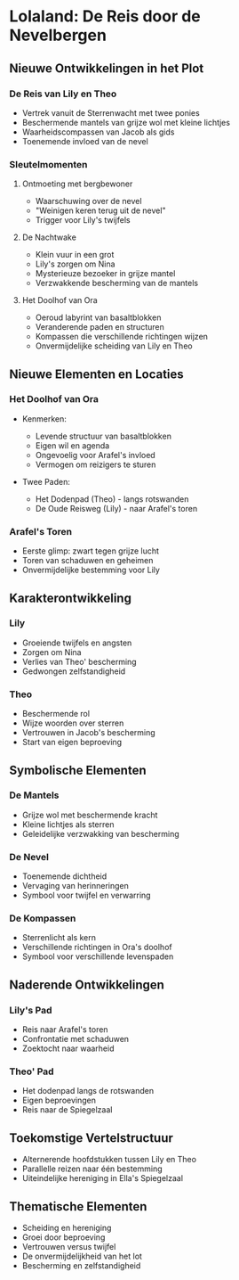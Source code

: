 # Lolaland: De Reis door de Nevelbergen





## Nieuwe Ontwikkelingen in het Plot

### De Reis van Lily en Theo
- Vertrek vanuit de Sterrenwacht met twee ponies
- Beschermende mantels van grijze wol met kleine lichtjes
- Waarheidscompassen van Jacob als gids
- Toenemende invloed van de nevel

### Sleutelmomenten
1. Ontmoeting met bergbewoner
   - Waarschuwing over de nevel
   - "Weinigen keren terug uit de nevel"
   - Trigger voor Lily's twijfels

2. De Nachtwake
   - Klein vuur in een grot
   - Lily's zorgen om Nina
   - Mysterieuze bezoeker in grijze mantel
   - Verzwakkende bescherming van de mantels

3. Het Doolhof van Ora
   - Oeroud labyrint van basaltblokken
   - Veranderende paden en structuren
   - Kompassen die verschillende richtingen wijzen
   - Onvermijdelijke scheiding van Lily en Theo

## Nieuwe Elementen en Locaties

### Het Doolhof van Ora
- Kenmerken:
  * Levende structuur van basaltblokken
  * Eigen wil en agenda
  * Ongevoelig voor Arafel's invloed
  * Vermogen om reizigers te sturen

- Twee Paden:
  * Het Dodenpad (Theo) - langs rotswanden
  * De Oude Reisweg (Lily) - naar Arafel's toren

### Arafel's Toren
- Eerste glimp: zwart tegen grijze lucht
- Toren van schaduwen en geheimen
- Onvermijdelijke bestemming voor Lily

## Karakterontwikkeling

### Lily
- Groeiende twijfels en angsten
- Zorgen om Nina
- Verlies van Theo' bescherming
- Gedwongen zelfstandigheid

### Theo
- Beschermende rol
- Wijze woorden over sterren
- Vertrouwen in Jacob's bescherming
- Start van eigen beproeving

## Symbolische Elementen

### De Mantels
- Grijze wol met beschermende kracht
- Kleine lichtjes als sterren
- Geleidelijke verzwakking van bescherming

### De Nevel
- Toenemende dichtheid
- Vervaging van herinneringen
- Symbool voor twijfel en verwarring

### De Kompassen
- Sterrenlicht als kern
- Verschillende richtingen in Ora's doolhof
- Symbool voor verschillende levenspaden

## Naderende Ontwikkelingen

### Lily's Pad
- Reis naar Arafel's toren
- Confrontatie met schaduwen
- Zoektocht naar waarheid

### Theo' Pad
- Het dodenpad langs de rotswanden
- Eigen beproevingen
- Reis naar de Spiegelzaal

## Toekomstige Vertelstructuur
- Alternerende hoofdstukken tussen Lily en Theo
- Parallelle reizen naar één bestemming
- Uiteindelijke hereniging in Ella's Spiegelzaal

## Thematische Elementen
- Scheiding en hereniging
- Groei door beproeving
- Vertrouwen versus twijfel
- De onvermijdelijkheid van het lot
- Bescherming en zelfstandigheid